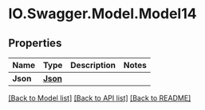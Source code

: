 # IO.Swagger.Model.Model14
## Properties

Name | Type | Description | Notes
------------ | ------------- | ------------- | -------------
**Json** | [**Json**](Json.md) |  | 

[[Back to Model list]](../README.md#documentation-for-models) [[Back to API list]](../README.md#documentation-for-api-endpoints) [[Back to README]](../README.md)

